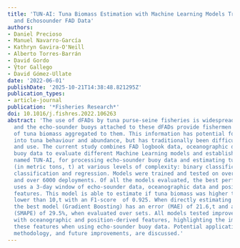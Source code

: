 ```yaml
---
title: 'TUN-AI: Tuna Biomass Estimation with Machine Learning Models Trained on Oceanography
  and Echosounder FAD Data'
authors:
- Daniel Precioso
- Manuel Navarro-García
- Kathryn Gavira-O'Neill
- Alberto Torres-Barrán
- David Gordo
- V̧́tor Gallego
- David Gómez-Ullate
date: '2022-06-01'
publishDate: '2025-10-21T14:38:48.821295Z'
publication_types:
- article-journal
publication: '*Fisheries Research*'
doi: 10.1016/j.fishres.2022.106263
abstract: 'The use of dFADs by tuna purse-seine fisheries is widespread across oceans,
  and the echo-sounder buoys attached to these dFADs provide fishermen with estimates
  of tuna biomass aggregated to them. This information has potential for gaining insight
  into tuna behaviour and abundance, but has traditionally been difficult to process
  and use. The current study combines FAD logbook data, oceanographic data and echo-sounder
  buoy data to evaluate different Machine Learning models and establish a pipeline,
  named TUN-AI, for processing echo-sounder buoy data and estimating tuna biomass
  (in metric tons, t) at various levels of complexity: binary classification, ternary
  classification and regression. Models were trained and tested on over 5000 sets
  and over 6000 deployments. Of all the models evaluated, the best performing one
  uses a 3-day window of echo-sounder data, oceanographic data and position/time derived
  features. This model is able to estimate if tuna biomass was higher than 10,t or
  lower than 10,t with an F1-score  of 0.925. When directly estimating tuna biomass,
  the best model (Gradient Boosting) has an error (MAE) of 21.6,t and a relative error
  (SMAPE) of 29.5%, when evaluated over sets. All models tested improved when enriched
  with oceanographic and position-derived features, highlighting the importance of
  these features when using echo-sounder buoy data. Potential applications of this
  methodology, and future improvements, are discussed.'
---
```

